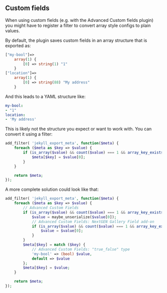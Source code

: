 ## Custom fields

When using custom fields (e.g. with the Advanced Custom fields plugin) you might have to register a filter to convert array style configs to plain values.

By default, the plugin saves custom fields in an array structure that is exported as: 

```php
["my-bool"]=>
    array(1) {
        [0] => string(1) "1"
    }
["location"]=>
    array(1) {
        [0] => string(88) "My address"
    }
```

And this leads to a YAML structure like:

```yaml
my-bool:
- "1"
location:
- 'My address'
```

This is likely not the structure you expect or want to work with. You can convert it using a filter:

```php
add_filter( 'jekyll_export_meta', function($meta) {
    foreach ($meta as $key => $value) {
        if (is_array($value) && count($value) === 1 && array_key_exists(0, $value)) {
            $meta[$key] = $value[0];
        }
    }

    return $meta;
});
```

A more complete solution could look like that:

```php
add_filter( 'jekyll_export_meta', function($meta) {
    foreach ($meta as $key => $value) {
        // Advanced Custom Fields
        if (is_array($value) && count($value) === 1 && array_key_exists(0, $value)) {
            $value = maybe_unserialize($value[0]);
            // Advanced Custom Fields: NextGEN Gallery Field add-on
            if (is_array($value) && count($value) === 1 && array_key_exists(0, $value)) {
                $value = $value[0];
            }
        }
        $meta[$key] = match ($key) {
            // Advanced Custom Fields: "true_false" type
            'my-bool' => (bool) $value,
            default => $value
        };
        $meta[$key] = $value;
    }

    return $meta;
});
```

